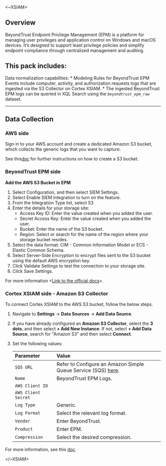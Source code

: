  <~XSIAM>
 
## Overview
BeyondTrust Endpoint Privilege Management (EPM) is a platform for managing user privileges and application control on Windows and macOS devices. 
It’s designed to support least privilege policies and simplify endpoint compliance through centralized management and auditing.
 
## This pack includes:
 
Data normalization capabilities:
    * Modeling Rules for BeyondTrust EPM Events include computer, activity, and authorization requests logs that are ingested via the S3 Collector on Cortex XSIAM.
    * The ingested BeyondTrust EPM logs can be queried in XQL Search using the *`beyondtrust_epm_raw`* dataset.
   
***
 
## Data Collection
 
### AWS side
Sign in to your AWS account and create a dedicated Amazon S3 bucket, which collects the generic logs that you want to capture.
 
See this[doc](https://docs-cortex.paloaltonetworks.com/r/Cortex-XSIAM/Cortex-XSIAM-Administrator-Guide/Ingest-Generic-Logs-from-Amazon-S3) for further instructions on how to create a S3 bucket.
 
### BeyondTrust EPM side
**Add the AWS S3 Bucket in EPM**
1. Select Configuration, and then select SIEM Settings.
2. Select Enable SIEM Integration to turn on the feature.
3. From the Integration Type list, select S3
4. Enter the details for your storage site:
    - Access Key ID: Enter the value created when you added the user.
    - Secret Access Key: Enter the value created when you added the user.
    - Bucket: Enter the name of the S3 bucket.
    - Region: Select or search for the name of the region where your storage bucket resides.
5. Select the data format: CIM - Common Information Model or ECS - Elastic Common Schema.
6. Select Server-Side Encryption to encrypt files sent to the S3 bucket using the default AWS encryption key.
7. Click Validate Settings to test the connection to your storage site.
8. Click Save Settings.
 
For more information <[Link to the official docs](https://docs.beyondtrust.com/epm-wm/docs/welcome-to-endpoint-privilege-management-for-windows-and-mac)>.
 
### Cortex XSIAM side - Amazon S3 Collector
To connect Cortex XSIAM to the AWS S3 bucket, follow the below steps.
1. Navigate to **Settings** -> **Data Sources** -> **Add Data Source**.
2. If you have already configured an **Amazon S3 Collector**, select the **3 dots**, and then select **+ Add New Instance**. If not, select **+ Add Data Source**, search for "Amazon S3" and then select **Connect**.
4. Set the following values:
 
    | Parameter    | Value                                                                                                                                           |
    |:-------------|:------------------------------------------------------------------------------------------------------------------------------------------------|                 
    | `SQS URL`    | Refer to Configure an Amazon Simple Queue Service (SQS) [here](https://docs-cortex.paloaltonetworks.com/r/Cortex-XSIAM/Cortex-XSIAM-Administrator-Guide/Ingest-Generic-Logs-from-Amazon-S3). |
    | `Name`       | BeyondTrust EPM Logs.                 |
    | `AWS Client ID`     |                                                                                                                                   |
    | `AWS Client Secret`    |                                                                                                                                  |
    | `Log Type`     | Generic.                                                                                                                                  |
    | `Log Format`    | Select the relevant log format.                                                                                                                                 |
    | `Vendor`     | Enter BeyondTrust.                                                                                                                                  |
    | `Product`    | Enter EPM.                                                                                                                                 |
    | `Compression`    | Select the desired compression.                                                                                                                                 |
 
For more information, see this [doc](https://docs-cortex.paloaltonetworks.com/r/Cortex-XSIAM/Cortex-XSIAM-Administrator-Guide/Ingest-Generic-Logs-from-Amazon-S3).
 
</~XSIAM>